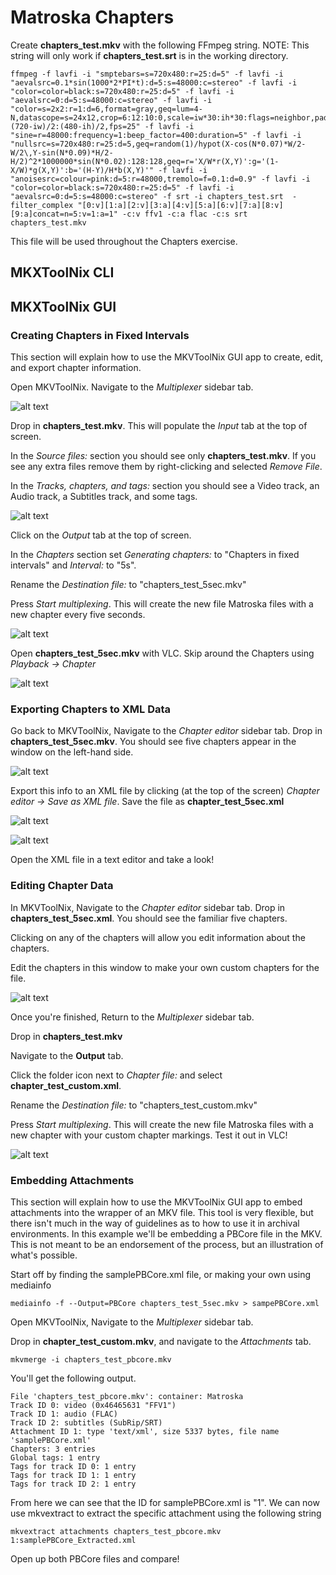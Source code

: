 # Matroska Chapters

Create **chapters_test.mkv** with the following FFmpeg string. NOTE: This string will only work if **chapters_test.srt** is in the working directory.

```
ffmpeg -f lavfi -i "smptebars=s=720x480:r=25:d=5" -f lavfi -i "aevalsrc=0.1*sin(1000*2*PI*t):d=5:s=48000:c=stereo" -f lavfi -i "color=color=black:s=720x480:r=25:d=5" -f lavfi -i "aevalsrc=0:d=5:s=48000:c=stereo" -f lavfi -i "color=s=2x2:r=1:d=6,format=gray,geq=lum=4-N,datascope=s=24x12,crop=6:12:10:0,scale=iw*30:ih*30:flags=neighbor,pad=720:480:(720-iw)/2:(480-ih)/2,fps=25" -f lavfi -i "sine=r=48000:frequency=1:beep_factor=400:duration=5" -f lavfi -i "nullsrc=s=720x480:r=25:d=5,geq=random(1)/hypot(X-cos(N*0.07)*W/2-W/2\,Y-sin(N*0.09)*H/2-H/2)^2*1000000*sin(N*0.02):128:128,geq=r='X/W*r(X,Y)':g='(1-X/W)*g(X,Y)':b='(H-Y)/H*b(X,Y)'" -f lavfi -i "anoisesrc=colour=pink:d=5:r=48000,tremolo=f=0.1:d=0.9" -f lavfi -i "color=color=black:s=720x480:r=25:d=5" -f lavfi -i "aevalsrc=0:d=5:s=48000:c=stereo" -f srt -i chapters_test.srt  -filter_complex "[0:v][1:a][2:v][3:a][4:v][5:a][6:v][7:a][8:v][9:a]concat=n=5:v=1:a=1" -c:v ffv1 -c:a flac -c:s srt chapters_test.mkv
```

This file will be used throughout the Chapters exercise.

## MKXToolNix CLI

## MKXToolNix GUI

### Creating Chapters in Fixed Intervals 

This section will explain how to use the MKVToolNix GUI app to create, edit, and export chapter information. 

Open MKVToolNix. Navigate to the *Multiplexer* sidebar tab. 

![alt text](https://github.com/amiaopensource/An_Archivists_Guide_To_Matroska/blob/master/Screenshots/Chapters01.png "Multiplexer Tab")

Drop in **chapters_test.mkv**. This will populate the *Input* tab at the top of screen. 

In the *Source files:* section you should see only **chapters_test.mkv**. If you see any
extra files remove them by right-clicking and selected *Remove File*. 

In the *Tracks, chapters, and tags:* section you should see a Video track, an Audio track, a Subtitles track, and some tags. 

![alt text](https://github.com/amiaopensource/An_Archivists_Guide_To_Matroska/blob/master/Screenshots/Chapters02.png "Input tab")

Click on the *Output* tab at the top of screen.

In the *Chapters* section set *Generating chapters:* to "Chapters in fixed intervals" and *Interval:* to "5s". 

Rename the *Destination file:* to "chapters\_test\_5sec.mkv"

Press *Start multiplexing*. This will create the new file Matroska files with a new chapter every five seconds. 

![alt text](https://github.com/amiaopensource/An_Archivists_Guide_To_Matroska/blob/master/Screenshots/Chapters03.png "Output tab")

Open **chapters\_test\_5sec.mkv** with VLC. Skip around the Chapters using *Playback -> Chapter*

![alt text](https://github.com/amiaopensource/An_Archivists_Guide_To_Matroska/blob/master/Screenshots/Chapters04.png "Chapters in VLC")

### Exporting Chapters to XML Data 

Go back to MKVToolNix, Navigate to the *Chapter editor* sidebar tab. Drop in **chapters_test_5sec.mkv**. You should see five chapters 
appear in the window on the left-hand side. 

![alt text](https://github.com/amiaopensource/An_Archivists_Guide_To_Matroska/blob/master/Screenshots/Chapters05.png "Chapters Editor 5sec")

Export this info to an XML file by clicking (at the top of the screen) *Chapter editor -> Save as XML file*. Save the file as **chapter\_test\_5sec.xml**

![alt text](https://github.com/amiaopensource/An_Archivists_Guide_To_Matroska/blob/master/Screenshots/Chapters07.png "Save as XML file")

![alt text](https://github.com/amiaopensource/An_Archivists_Guide_To_Matroska/blob/master/Screenshots/Chapters08.png "chapter_test_custom.xml")

Open the XML file in a text editor and take a look!

### Editing Chapter Data

In MKVToolNix, Navigate to the *Chapter editor* sidebar tab. Drop in **chapters_test_5sec.xml**. You should see the familiar five chapters.

Clicking on any of the chapters will allow you edit information about the chapters.

Edit the chapters in this window to make your own custom chapters for the file. 

![alt text](https://github.com/amiaopensource/An_Archivists_Guide_To_Matroska/blob/master/Screenshots/Chapters06.png "Chapters Editor custom")

Once you're finished, Return to the *Multiplexer* sidebar tab. 

Drop in **chapters_test.mkv**

Navigate to the **Output** tab. 

Click the folder icon next to *Chapter file:* and select  **chapter\_test\_custom.xml**. 

Rename the *Destination file:* to "chapters\_test\_custom.mkv"

Press *Start multiplexing*. This will create the new file Matroska files with a new chapter with your custom chapter markings. Test it out in VLC!

![alt text](https://github.com/amiaopensource/An_Archivists_Guide_To_Matroska/blob/master/Screenshots/Chapters09.png "Multiplex new MKV with custom chapters")


### Embedding Attachments

This section will explain how to use the MKVToolNix GUI app to embed attachments into the wrapper of an MKV file. This tool is very flexible, but there isn't 
much in the way of guidelines as to how to use it in archival environments. In this example we'll be embedding a PBCore file in the MKV. This is not meant to be 
an endorsement of the process, but an illustration of what's possible. 

Start off by finding the samplePBCore.xml file, or making your own using mediainfo

```
mediainfo -f --Output=PBCore chapters_test_5sec.mkv > sampePBCore.xml
```

Open MKVToolNix, Navigate to the *Multiplexer* sidebar tab. 

Drop in **chapter\_test\_custom.mkv**, and navigate to the  *Attachments* tab.

```
mkvmerge -i chapters_test_pbcore.mkv
```

You'll get the following output. 

```
File 'chapters_test_pbcore.mkv': container: Matroska
Track ID 0: video (0x46465631 "FFV1")
Track ID 1: audio (FLAC)
Track ID 2: subtitles (SubRip/SRT)
Attachment ID 1: type 'text/xml', size 5337 bytes, file name 'samplePBCore.xml'
Chapters: 3 entries
Global tags: 1 entry
Tags for track ID 0: 1 entry
Tags for track ID 1: 1 entry
Tags for track ID 2: 1 entry
```

From here we can see that the ID for samplePBCore.xml is "1". We can now use mkvextract to extract the specific attachment using the following string

```
mkvextract attachments chapters_test_pbcore.mkv 1:samplePBCore_Extracted.xml
```

Open up both PBCore files and compare!












